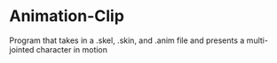 # Animation-Clip
Program that takes in a .skel, .skin, and .anim file and presents a multi-jointed character in motion
